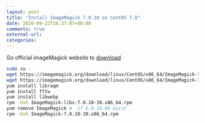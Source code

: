 ```yaml
---
layout: post
title: "Install ImageMagick 7.0.10 on CentOS 7.8"
date: 2020-09-22T16:37:07+08:00
comments: true
external-url:
categories:
---
```


Go official imageMagick website to [download](https://imagemagick.org/script/download.php)


```bash
sudo su -
wget https://imagemagick.org/download/linux/CentOS/x86_64/ImageMagick-libs-7.0.10-30.x86_64.rpm
wget https://imagemagick.org/download/linux/CentOS/x86_64/ImageMagick-7.0.10-30.x86_64.rpm
yum install libraqm
yum install fftw
yum install libwebp
rpm -Uvh ImageMagick-libs-7.0.10-30.x86_64.rpm
yum remove ImageMagick #  if 6.9.10.68 exist
rpm -Uvh ImageMagick-7.0.10-30.x86_64.rpm
```
